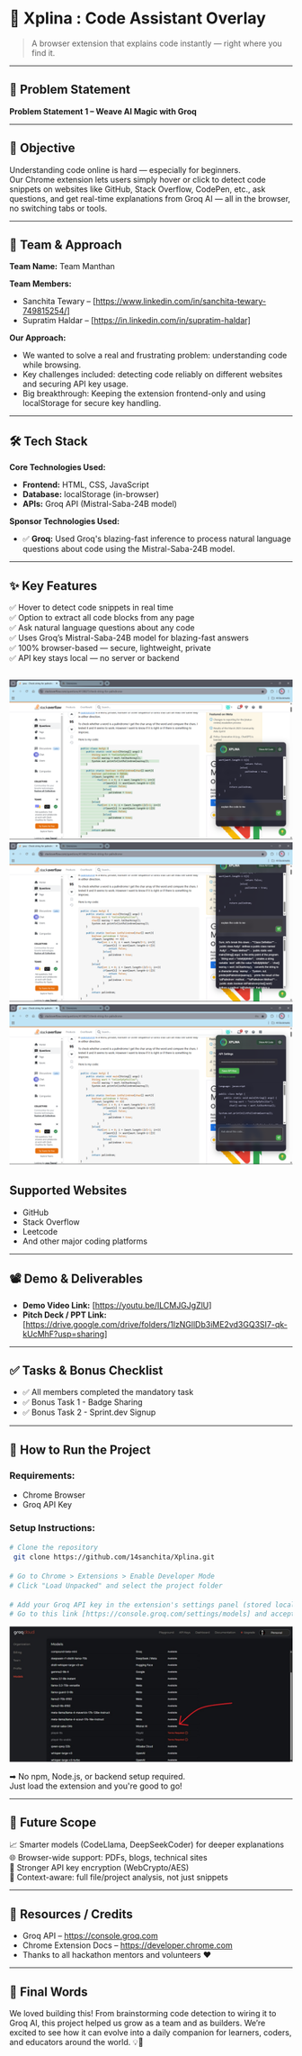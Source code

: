 # 🚀 Xplina : Code Assistant Overlay
> A browser extension that explains code instantly — right where you find it.

---

## 📌 Problem Statement  
**Problem Statement 1 – Weave AI Magic with Groq**  

---

## 🎯 Objective  
Understanding code online is hard — especially for beginners.  
Our Chrome extension lets users simply hover or click to detect code snippets on websites like GitHub, Stack Overflow, CodePen, etc., ask questions, and get real-time explanations from Groq AI — all in the browser, no switching tabs or tools.

---

## 🧠 Team & Approach  
**Team Name:** Team Manthan  

**Team Members:**  
- Sanchita Tewary – [https://www.linkedin.com/in/sanchita-tewary-749815254/]
- Supratim Haldar –  [https://in.linkedin.com/in/supratim-haldar]

**Our Approach:**  
- We wanted to solve a real and frustrating problem: understanding code while browsing.  
- Key challenges included: detecting code reliably on different websites and securing API key usage.  
- Big breakthrough: Keeping the extension frontend-only and using localStorage for secure key handling.

---

## 🛠️ Tech Stack  

**Core Technologies Used:**  
- **Frontend:** HTML, CSS, JavaScript  
- **Database:** localStorage (in-browser)  
- **APIs:** Groq API (Mistral-Saba-24B model)  

**Sponsor Technologies Used:**  
- ✅ **Groq:** Used Groq's blazing-fast inference to process natural language questions about code using the Mistral-Saba-24B model.  

---

## ✨ Key Features  
✅ Hover to detect code snippets in real time  
✅ Option to extract all code blocks from any page  
✅ Ask natural language questions about any code  
✅ Uses Groq’s Mistral-Saba-24B model for blazing-fast answers  
✅ 100% browser-based — secure, lightweight, private  
✅ API key stays local — no server or backend


![Feature1](https://github.com/14sanchita/Xplina/blob/main/Feature1.png)
![Feature1](https://github.com/14sanchita/Xplina/blob/main/Feature2.png)
![Feature1](https://github.com/14sanchita/Xplina/blob/main/Feature3.png)
---
## Supported Websites

- GitHub
- Stack Overflow
- Leetcode
- And other major coding platforms


---
## 📽️ Demo & Deliverables  

- **Demo Video Link:** [https://youtu.be/ILCMJGJgZlU]  
- **Pitch Deck / PPT Link:** [https://drive.google.com/drive/folders/1lzNGllDb3iME2vd3GQ3SI7-qk-kUcMhF?usp=sharing]  

---

## ✅ Tasks & Bonus Checklist  

- ✅ All members completed the mandatory task  
- ✅ Bonus Task 1 - Badge Sharing  
- ✅ Bonus Task 2 - Sprint.dev Signup

---

## 🧪 How to Run the Project  

### Requirements:  
- Chrome Browser  
- Groq API Key  

### Setup Instructions:  
```bash
# Clone the repository
 git clone https://github.com/14sanchita/Xplina.git

# Go to Chrome > Extensions > Enable Developer Mode
# Click "Load Unpacked" and select the project folder

# Add your Groq API key in the extension's settings panel (stored locally)
# Go to this link [https://console.groq.com/settings/models] and accept the terms of mistral-saba-24b model and make it available

```
![model enable](https://github.com/14sanchita/Xplina/blob/main/Model.jpg)

➡ No npm, Node.js, or backend setup required.  
Just load the extension and you're good to go!

---

## 🦠 Future Scope  

📈 Smarter models (CodeLlama, DeepSeekCoder) for deeper explanations  
🌐 Browser-wide support: PDFs, blogs, technical sites  
🔐 Stronger API key encryption (WebCrypto/AES)  
🧠 Context-aware: full file/project analysis, not just snippets  

---

## 📌 Resources / Credits  
- Groq API – https://console.groq.com
- Chrome Extension Docs – https://developer.chrome.com 
- Thanks to all hackathon mentors and volunteers ❤️

---

## 🏁 Final Words  
We loved building this! From brainstorming code detection to wiring it to Groq AI, this project helped us grow as a team and as builders. We’re excited to see how it can evolve into a daily companion for learners, coders, and educators around the world. 💡🚀
